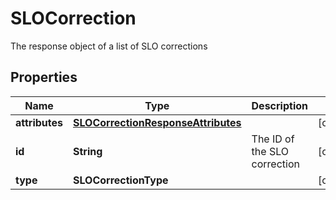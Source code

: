 

# SLOCorrection

The response object of a list of SLO corrections

## Properties

Name | Type | Description | Notes
------------ | ------------- | ------------- | -------------
**attributes** | [**SLOCorrectionResponseAttributes**](SLOCorrectionResponseAttributes.md) |  |  [optional]
**id** | **String** | The ID of the SLO correction |  [optional]
**type** | **SLOCorrectionType** |  |  [optional]



